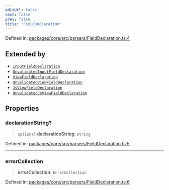 ```yaml
---
editUrl: false
next: false
prev: false
title: "FieldDeclaration"
---
```


Defined in: [packages/core/src/parsers/FieldDeclaration.ts:4](https://github.com/mProjectsCode/obsidian-meta-bind-plugin/blob/6b3651315380ea977c7f8746a2130e83024d2b95/packages/core/src/parsers/FieldDeclaration.ts#L4)

## Extended by

- [`InputFieldDeclaration`](/obsidian-meta-bind-plugin-docs/api/interfaces/inputfielddeclaration/)
- [`UnvalidatedInputFieldDeclaration`](/obsidian-meta-bind-plugin-docs/api/interfaces/unvalidatedinputfielddeclaration/)
- [`ViewFieldDeclaration`](/obsidian-meta-bind-plugin-docs/api/interfaces/viewfielddeclaration/)
- [`UnvalidatedViewFieldDeclaration`](/obsidian-meta-bind-plugin-docs/api/interfaces/unvalidatedviewfielddeclaration/)
- [`JsViewFieldDeclaration`](/obsidian-meta-bind-plugin-docs/api/interfaces/jsviewfielddeclaration/)
- [`UnvalidatedJsViewFieldDeclaration`](/obsidian-meta-bind-plugin-docs/api/interfaces/unvalidatedjsviewfielddeclaration/)

## Properties

### declarationString?

> `optional` **declarationString**: `string`

Defined in: [packages/core/src/parsers/FieldDeclaration.ts:5](https://github.com/mProjectsCode/obsidian-meta-bind-plugin/blob/6b3651315380ea977c7f8746a2130e83024d2b95/packages/core/src/parsers/FieldDeclaration.ts#L5)

***

### errorCollection

> **errorCollection**: `ErrorCollection`

Defined in: [packages/core/src/parsers/FieldDeclaration.ts:6](https://github.com/mProjectsCode/obsidian-meta-bind-plugin/blob/6b3651315380ea977c7f8746a2130e83024d2b95/packages/core/src/parsers/FieldDeclaration.ts#L6)
